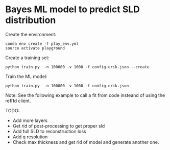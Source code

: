 # Bayes ML model to predict SLD distribution

Create the environment:

```
conda env create -f play_env.yml
source activate playground
```

Create a training set:

```
python train.py  -n 100000 -v 1000 -f config-erik.json --create
```


Train the ML model:

```
python train.py  -n 100000 -v 1000 -f config-erik.json
```

Note: See the following example to call a fit from code insteand of using the refl1d client.

TODO:

 - Add more layers
 - Get rid of post-processing to get proper sld
 - Add full SLD to reconstruction loss
 - Add q resolution
 - Check max thickness and get rid of model and generate another one. 
